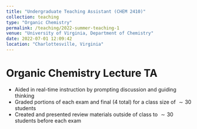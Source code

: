 ```yaml
---
title: "Undergraduate Teaching Assistant (CHEM 2410)"
collection: teaching
type: "Organic Chemistry"
permalink: /teaching/2022-summer-teaching-1
venue: "University of Virginia, Department of Chemistry"
date: 2022-07-01 12:09:42
location: "Charlottesville, Virginia"
---
```

# Organic Chemistry Lecture TA
* Aided in real-time instruction by prompting discussion and guiding thinking
* Graded portions of each exam and final (4 total) for a class size of $\sim 30$ students
* Created and presented review materials outside of class to $\sim 30$ students before each exam


